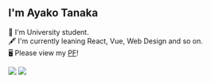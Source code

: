 ## I'm Ayako Tanaka

🏫 I'm University student.  
🖋 I'm currently leaning React, Vue, Web Design and so on.  
🖥 Please view my [PF](https://ayako-tanaka.netlify.app/)!


[![](https://github-readme-stats.vercel.app/api?username=ayakotanaka0224&hide=contribs&count_private=true&show_icons=true&theme=tokyonight)](https://github.com/ユーザ名/)
[![](https://github-readme-stats.vercel.app/api/top-langs/?username=ayakotanaka0224&layout=compact&theme=tokyonight)](https://github.com/ayakotanaka0224/)
